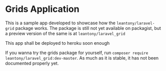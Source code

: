 # Grids Application

This is a sample app developed to showcase how the `leantony/laravel-grid` package works. The package
is still not yet available on packagist, but a preview version of the same is at `leantony/laravel_grid`

This app shall be deployed to heroku soon enough

If you wanna try the grids package for yourself, run `composer require leantony/laravel_grid:dev-master`. 
As much as it is stable, it has not been documented properly yet.